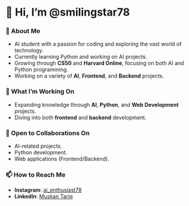# 👋 Hi, I’m @smilingstar78

### 👀 About Me
- AI student with a passion for coding and exploring the vast world of technology.
- Currently learning Python and working on AI projects.
- Growing through **CS50** and **Harvard Online**, focusing on both AI and Python programming.
- Working on a variety of **AI**, **Frontend**, and **Backend** projects.

### 🌱 What I’m Working On
- Expanding knowledge through **AI**, **Python**, and **Web Development** projects.
- Diving into both **frontend** and **backend** development.

### 💞️ Open to Collaborations On
- AI-related projects.
- Python development.
- Web applications (Frontend/Backend).

### 📫 How to Reach Me
- **Instagram**: [ai_enthusiast78](https://www.instagram.com/ai_enthusiast78)
- **LinkedIn**: [Muskan Tariq](https://www.linkedin.com/in/muskan-tariq-095a50282)
          

<!---
smilingstar78/smilingstar78 is a ✨ special ✨ repository because its `README.md` (this file) appears on your GitHub profile.
You can click the Preview link to take a look at your changes.
--->
